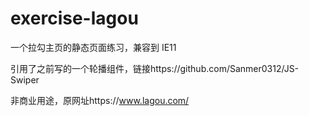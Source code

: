 # exercise-lagou
一个拉勾主页的静态页面练习，兼容到 IE11

引用了之前写的一个轮播组件，链接https://github.com/Sanmer0312/JS-Swiper

非商业用途，原网址https://www.lagou.com/
